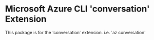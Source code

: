 Microsoft Azure CLI 'conversation' Extension
==========================================

This package is for the 'conversation' extension.
i.e. 'az conversation'
